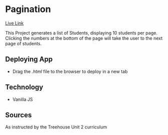 # Pagination

[Live Link](https://marie-ehrman.github.io/Pagination/)

 This Project generates a list of Students, displaying 10 students per page. Clicking the numbers at the bottom of the page will take the user to the next page of students.
 
## Deploying App
- Drag the *.html* file to the browser to deploy in a new tab

## Technology
- Vanilla JS

## Sources
As instructed by the Treehouse Unit 2 curriculum

